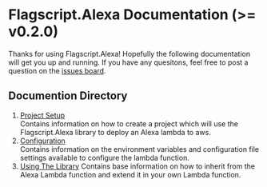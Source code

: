 # Flagscript.Alexa Documentation (>= v0.2.0)

Thanks for using Flagscript.Alexa! Hopefully the following documentation will get you up and running. If you have any quesitons, feel free to post a 
question on the [issues board](../../../issues). 

## Documention Directory

1. [Project Setup](./PROJECT_SETUP.md)  
   Contains information on how to create a project which will use the Flagscript.Alexa library to deploy an Alexa lambda to aws. 
2. [Configuration](./CONFIGURATION.md)  
   Contains information on the environment variables and configuration file settings available to configure the lambda function. 
3. [Using The Library](./USING_THE_LIBRARY.md)
   Contains base information on how to inherit from the Alexa Lambda function and extend it in your own Lambda function.
